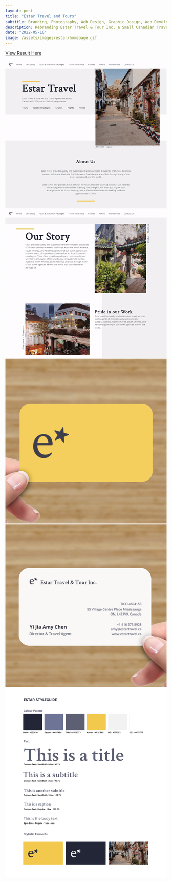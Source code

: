 ```yaml
---
layout: post
title: "Estar Travel and Tours"
subtitle: Branding, Photography, Web Design, Graphic Design, Web Development
description: Rebranding Estar Travel & Tour Inc, a Small Canadian Travel Agency with 20+ years of industry experience.
date: "2022-05-10"
image: /assets/images/estar/homepage.gif
---
```


[View Result Here](https://www.estravel.ca/)

![](/assets/images/estar/homepage.gif)
![](/assets/images/estar/ourStory.gif)
![](/assets/images/estar/front.png)
![](/assets/images/estar/back.png)
![](/assets/images/estar/styleguide.jpg)

